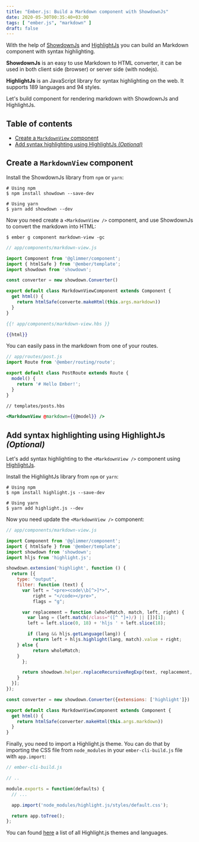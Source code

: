 ```yaml
---
title: "Ember.js: Build a Markdown component with ShowdownJs"
date: 2020-05-30T00:35:40+03:00
tags: [ "ember.js", "markdown" ]
draft: false
---
```


With the help of [ShowdownJs](http://showdownjs.com/) and [HighlightJs](https://highlightjs.org/)
you can build an Markdown component with syntax highlighting.

**ShowdownJs** is an easy to use Markdown to HTML converter, it can be used in
both client side (browser) or server side (with nodejs).

**HighlightJs** is an JavaScript library for syntax highlighting on the web. It supports
189 languages and 94 styles.

Let's build component for rendering markdown with ShowdownJs and HighlightJs.

<!--more-->

## Table of contents

* [Create a `MarkdownView` component](#create-a-markdownview-component)
* [Add syntax highlighting using HighlightJs *(Optional)*](#add-syntax-highlighting-using-highlightjs-optional)

## Create a `MarkdownView` component

Install the ShowdownJs library from `npm` or `yarn`:

```console
# Using npm
$ npm install showdown --save-dev

# Using yarn
$ yarn add showdown --dev
```

Now you need create a `<MarkdownView />` component, and use ShowdownJs to convert the markdown into HTML:

```console
$ ember g component markdown-view -gc
```

```js
// app/components/markdown-view.js

import Component from '@glimmer/component';
import { htmlSafe } from '@ember/template';
import showdown from 'showdown';

const converter = new showdown.Converter()

export default class MarkdownViewComponent extends Component {
  get html() {
    return htmlSafe(converte.makeHtml(this.args.markdown))
  }
}
```

```hbs
{{! app/components/markdown-view.hbs }}

{{html}}
```

You can easily pass in the markdown from one of your routes.

```js
// app/routes/post.js
import Route from '@ember/routing/route';

export default class PostRoute extends Route {
  model() {
    return '# Hello Ember!';
  }
}
```

```hbs
// templates/posts.hbs

<MarkdownView @markdown={{@model}} />
```

## Add syntax highlighting using HighlightJs *(Optional)*

Let's add syntax highlighting to the `<MarkdownView />` component using [HighlightJs](https://highlightjs.org/).

Install the HighlightJs library from `npm` or `yarn`:

```
# Using npm
$ npm install highlight.js --save-dev

# Using yarn
$ yarn add highlight.js --dev
```

Now you need update the `<MarkdownView />` component:

```js
// app/components/markdown-view.js

import Component from '@glimmer/component';
import { htmlSafe } from '@ember/template';
import showdown from 'showdown';
import hljs from 'highlight.js';

showdown.extension('highlight', function () {
  return [{
    type: "output",
    filter: function (text) {
      var left = "<pre><code\\b[^>]*>",
          right = "</code></pre>",
          flags = "g";

      var replacement = function (wholeMatch, match, left, right) {
        var lang = (left.match(/class="([^ "]+)/) || [])[1];
        left = left.slice(0, 18) + 'hljs ' + left.slice(18);

        if (lang && hljs.getLanguage(lang)) {
          return left + hljs.highlight(lang, match).value + right;
	} else {
          return wholeMatch;
	}
      };

      return showdown.helper.replaceRecursiveRegExp(text, replacement, left, right, flags);
    }
  }];
});

const converter = new showdown.Converter({extensions: ['highlight']})

export default class MarkdownViewComponent extends Component {
  get html() {
    return htmlSafe(converter.makeHtml(this.args.markdown))
  }
}
```

Finally, you need to import a Highlight.js theme. You can do that by importing the CSS file from `node_modules` in your `ember-cli-build.js` file with `app.import`:

```js
// ember-cli-build.js

// ..

module.exports = function(defaults) {
  // ...

  app.import('node_modules/highlight.js/styles/default.css');

  return app.toTree();
};
```

You can found [here](https://highlightjs.org/static/demo/) a list of all Highlight.js themes and languages.
